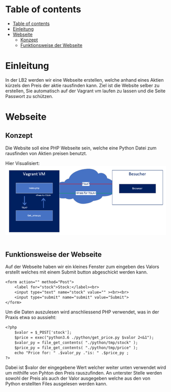 # Table of contents

- [Table of contents](#table-of-contents)
- [Einleitung](#einleitung)
- [Webseite](#webseite)
  - [Konzept](#konzept)
  - [Funktionsweise der Webseite](#funktionsweise-der-webseite)


# Einleitung

In der LB2 werden wir eine Webseite erstellen, welche anhand eines Aktien kürzels den Preis der aktie rausfinden kann.
Ziel ist die Website selber zu erstellen, Sie automatisch auf der Vagrant vm laufen zu lassen und die Seite Passwort zu schützen. 

# Webseite

## Konzept
Die Website soll eine PHP Webseite sein, welche eine Python Datei zum rausfinden von Aktien preisen benutzt. 

Hier Visualisiert:
<img src="./doku/aufbau.png" alt="Aufbau"><br><br>

## Funktionsweise der Webseite
Auf der Webseite haben wir ein kleines Fenster zum eingeben des Valors erstellt welches mit einem Submit button abgeschickt werden kann.

    <form action="" method="Post">
        <label for="stock">Stock:</label><br>
        <input type="text" name="stock" value="" ><br><br>
        <input type="submit" name="submit" value="Submit">
    </form>

Um die Daten auszulesen wird anschliessend PHP verwendet, was in der Praxis etwa so aussieht:

    <?php
        $valor = $_POST['stock'];
        $price = exec("python3.6 ./python/get_price.py $valor 2<&1");
        $valor_py = file_get_contents( "./python/tmp/stock" );
        $price_py = file_get_contents( "./python/tmp/price" );
        echo "Price for: " .$valor_py ."is: " .$price_py ;
    ?>

Dabei ist $valor der eingegebene Wert welcher weiter unten verwendet wird um mithilfe von Pyhton den Preis rauszufinden. An unterster Stelle werden sowohl der Preis als auch der Valor ausgegeben welche aus den von Python erstellten Files ausgelesen werden kann. 

